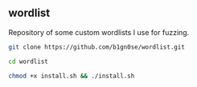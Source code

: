 ## wordlist

Repository of some custom wordlists I use for fuzzing.

```sh
git clone https://github.com/b1gn0se/wordlist.git
```
```sh
cd wordlist
```
```sh
chmod +x install.sh && ./install.sh
```
